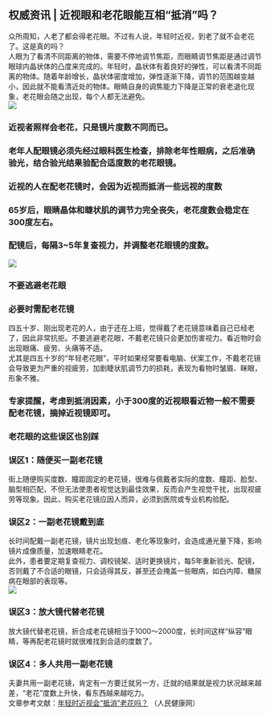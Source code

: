 ## 权威资讯 | 近视眼和老花眼能互相“抵消”吗？  
众所周知，人老了都会得老花眼。不过有人说，年轻时近视，到老了就不会老花了。这是真的吗？  
人眼为了看清不同距离的物体，需要不停地调节焦距，而眼睛调节焦距是通过调节眼球内晶状体的凸度来完成的。年轻时，晶状体有着良好的弹性，可以看清不同距离的物体。随着年龄增长，晶状体密度增加，弹性逐渐下降，调节的范围越变越小，因此就不能看清近处的物体。眼睛自身的调焦能力下降是正常的衰老退化现象，老花眼会随之出现，每个人都无法避免。  
![](http://cdncms.v-keep.cn/wp-content/uploads/2019/08/u36882272332839798531fm15gp0.jpg)  
### 近视者照样会老花，只是镜片度数不同而已。  
### 老年人配眼镜必须先经过眼科医生检查，排除老年性眼病，之后准确验光，结合验光结果验配合适度数的老花眼镜。  
### 近视的人在配老花镜时，会因为近视而抵消一些远视的度数  
### 65岁后，眼睛晶体和睫状肌的调节力完全丧失，老花度数会稳定在300度左右。  
### 配镜后，每隔3~5年复查视力，并调整老花眼镜的度数。  
![](http://cdncms.v-keep.cn/wp-content/uploads/2019/08/timg7.jpg)  
### 不要逃避老花眼  
### 必要时需配老花镜  
四五十岁、刚出现老花的人，由于还在上班，觉得戴了老花镜意味着自己已经老了，因此非常抗拒。不要逃避老花眼，不戴老花镜只会更加伤害视力。看近物时会出现眼痛、疲劳、头痛等不适。  
尤其是四五十岁的“年轻老花眼”，平时如果经常要看电脑、伏案工作，不戴老花镜会导致更为严重的视疲劳，加剧睫状肌调节力的损耗，表现为看物时皱眉、眯眼，形象不雅。  
### 专家提醒，考虑到抵消因素，小于300度的近视眼看近物一般不需要配老花镜，摘掉近视镜即可。  
### 老花眼的这些误区也别踩  
### 误区1：随便买一副老花镜  
街上随便购买度数、瞳距固定的老花镜，很难与佩戴者实际的度数、瞳距、脸型、脑型相匹配，不但无法使患者视觉达到最佳效果，反而会产生视觉干扰，出现视疲劳等现象。因此，购买老花镜应因人而异，必须到医院或专业机构验配。  
### 误区2：一副老花镜戴到底  
长时间配戴一副老花镜，镜片出现划痕、老化等现象时，会造成通光量下降，影响镜片成像质量，加速眼睛老花。  
此外，患者要定期复查视力、调校镜架、适时更换镜片，每5年重新验光、配镜，否则戴了不合适的眼镜，只会适得其反，甚至还会掩盖一些眼病，如白内障、糖尿病在眼部的表现等。  
![](http://cdncms.v-keep.cn/wp-content/uploads/2019/08/timg123.jpg)  
### 误区3：放大镜代替老花镜  
放大镜代替老花镜，折合成老花镜相当于1000～2000度，长时间这样“纵容”眼睛，等再配老花镜时就很难找到合适的度数了。  
### 误区4：多人共用一副老花镜  
夫妻共用一副老花镜，肯定有一方要迁就另一方，迁就的结果就是视力状况越来越差，“老花”度数上升快，看东西越来越吃力。  
文章参考文献：<a href="http://health.people.com.cn/n1/2017/0328/c14739-29174212.html">年轻时近视会“抵消”老花吗？</a> （人民健康网）   
